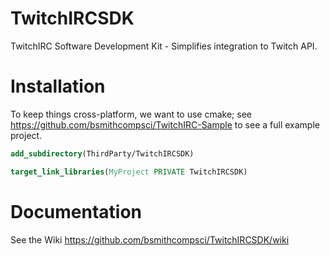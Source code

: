 # TwitchIRCSDK
TwitchIRC Software Development Kit - Simplifies integration to Twitch API.

# Installation

To keep things cross-platform, we want to use cmake; see https://github.com/bsmithcompsci/TwitchIRC-Sample to see a full example project.
```cmake
add_subdirectory(ThirdParty/TwitchIRCSDK)

target_link_libraries(MyProject PRIVATE TwitchIRCSDK)
```

# Documentation
See the Wiki https://github.com/bsmithcompsci/TwitchIRCSDK/wiki

